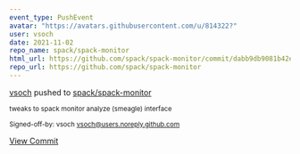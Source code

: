 ```yaml
---
event_type: PushEvent
avatar: "https://avatars.githubusercontent.com/u/814322?"
user: vsoch
date: 2021-11-02
repo_name: spack/spack-monitor
html_url: https://github.com/spack/spack-monitor/commit/dabb9db9081b42e59dd94838d92aa54e547ffde6
repo_url: https://github.com/spack/spack-monitor
---
```


<a href='https://github.com/vsoch' target='_blank'>vsoch</a> pushed to <a href='https://github.com/spack/spack-monitor' target='_blank'>spack/spack-monitor</a>

<small>tweaks to spack monitor analyze (smeagle) interface

Signed-off-by: vsoch <vsoch@users.noreply.github.com></small>

<a href='https://github.com/spack/spack-monitor/commit/dabb9db9081b42e59dd94838d92aa54e547ffde6' target='_blank'>View Commit</a>